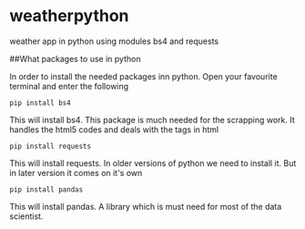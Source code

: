 # weatherpython
weather app in python using modules bs4 and requests

##What packages to use in python

In order to install the needed packages inn python. Open your favourite terminal and enter the following 
```
pip install bs4
```
This will install bs4. This package is much needed for the scrapping work. It handles the html5 codes and deals with the tags in html
```
pip install requests
```
This will install requests. In older versions of python we need to install it. But in later version it comes on it's own
```
pip install pandas
```
This will install pandas. A library which is must need for most of the data scientist. 
